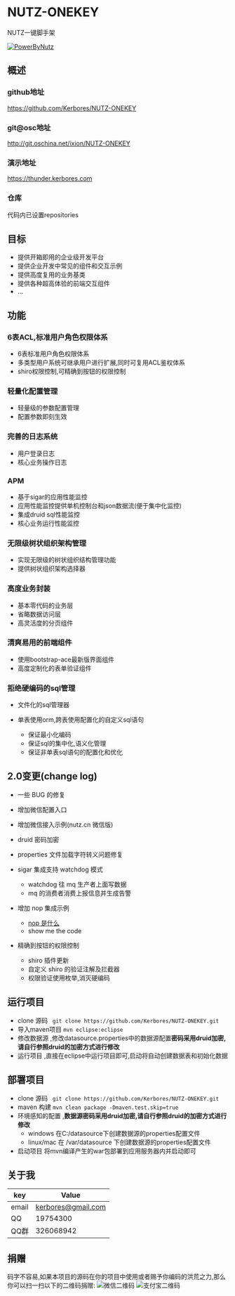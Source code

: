 
# NUTZ-ONEKEY
NUTZ一键脚手架

[![PowerByNutz](https://img.shields.io/badge/PowerBy-Nutz-green.svg?style=plastic)](https://github.com/nutzam/nutz)

## 概述

### github地址 
 https://github.com/Kerbores/NUTZ-ONEKEY
### git@osc地址 
 http://git.oschina.net/ixion/NUTZ-ONEKEY
### 演示地址
 https://thunder.kerbores.com
### 仓库
 代码内已设置repositories
## 目标
- 提供开箱即用的企业级开发平台
- 提供企业开发中常见的组件和交互示例
- 提供高度复用的业务基类
- 提供各种超高体验的前端交互组件
- ...

## 功能

### 6表ACL,标准用户角色权限体系
- 6表标准用户角色权限体系
- 多类型用户系统可继承用户进行扩展,同时可复用ACL鉴权体系
- shiro权限控制,可精确到按钮的权限控制


### 轻量化配置管理
- 轻量级的参数配置管理
- 配置参数即刻生效


### 完善的日志系统
- 用户登录日志
- 核心业务操作日志


### APM
- 基于sigar的应用性能监控
- 应用性能监控提供单机控制台和json数据流(便于集中化监控)
- 集成druid sql性能监控
- 核心业务运行性能监控


### 无限级树状组织架构管理
- 实现无限级的树状组织结构管理功能
- 提供树状组织架构选择器


### 高度业务封装
- 基本零代码的业务层
- 省略数据访问层
- 高灵活度的分页组件


### 清爽易用的前端组件
- 使用bootstrap-ace最新版界面组件
- 高度定制化的表单验证组件


### 拒绝硬编码的sql管理
- 文件化的sql管理器
- 单表使用orm,跨表使用配置化的自定义sql语句

  + 保证最小化编码
  + 保证sql的集中化,语义化管理
  + 保证非单表sql语句的配置化和优化


## 2.0变更(change log)

- 一些 BUG 的修复
- 增加微信配置入口
- 增加微信接入示例(nutz.cn 微信版)
- druid 密码加密
- properties 文件加载字符转义问题修复
- sigar 集成支持 watchdog 模式

    + watchdog 往 mq 生产者上面写数据
    + mq 的消费者消费上报信息并生成告警
    
- 增加 nop 集成示例

    + [nop 是什么][4]
    + show me the code
    
- 精确到按钮的权限控制

    + shiro 插件更新
    + 自定义 shiro 的验证注解及拦截器
    + 权限验证使用枚举,消灭硬编码

## 运行项目

+ clone 源码  ` git clone https://github.com/Kerbores/NUTZ-ONEKEY.git`
+ 导入maven项目 `mvn eclipse:eclipse`
+ 修改数据源 ,修改datasource.properties中的数据源配置**密码采用druid加密,请自行参照druid的加密方式进行修改**
+ 运行项目 ,直接在eclipse中运行项目即可,启动将自动创建数据表和初始化数据

## 部署项目

+ clone 源码 ` git clone https://github.com/Kerbores/NUTZ-ONEKEY.git`
+ maven 构建 `mvn clean package -Dmaven.test.skip=true`
+ 环境感知的配置 ,**数据源密码采用druid加密,请自行参照druid的加密方式进行修改**
    - windows 在C:/datasource下创建数据源的properties配置文件
    - linux/mac 在 /var/datasource 下创建数据源的properties配置文件
+ 启动项目 将mvn编译产生的war包部署到应用服务器内并启动即可

## 关于我
key  | Value
------------- | -------------
email | kerbores@gmail.com
QQ | 19754300
QQ群 | 326068942

## 捐赠
码字不容易,如果本项目的源码在你的项目中使用或者赐予你编码的洪荒之力,那么你可以扫一扫以下的二维码捐赠:
![微信二维码][2]
![支付宝二维码][3]




  [1]: http://git.oschina.net/uploads/qrcode/qrcode_wechat_14675223541030518.png
  [2]: http://git.oschina.net/uploads/qrcode/qrcode_wechat_14675223541030518.png
  [3]: http://git.oschina.net/uploads/qrcode/qrcode_alipay_14675225071030518.png
  [4]: https://github.com/nutzam/nutzmore/tree/master/nutz-plugins-nop
